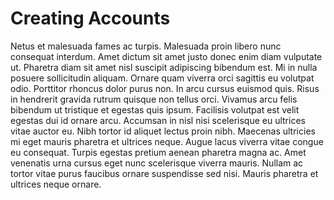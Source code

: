 # Creating Accounts


Netus et malesuada fames ac turpis. Malesuada proin libero nunc consequat interdum. Amet dictum sit amet justo donec enim diam vulputate ut. Pharetra diam sit amet nisl suscipit adipiscing bibendum est. Mi in nulla posuere sollicitudin aliquam. Ornare quam viverra orci sagittis eu volutpat odio. Porttitor rhoncus dolor purus non. In arcu cursus euismod quis. Risus in hendrerit gravida rutrum quisque non tellus orci. Vivamus arcu felis bibendum ut tristique et egestas quis ipsum. Facilisis volutpat est velit egestas dui id ornare arcu. Accumsan in nisl nisi scelerisque eu ultrices vitae auctor eu. Nibh tortor id aliquet lectus proin nibh. Maecenas ultricies mi eget mauris pharetra et ultrices neque. Augue lacus viverra vitae congue eu consequat. Turpis egestas pretium aenean pharetra magna ac. Amet venenatis urna cursus eget nunc scelerisque viverra mauris. Nullam ac tortor vitae purus faucibus ornare suspendisse sed nisi. Mauris pharetra et ultrices neque ornare.

